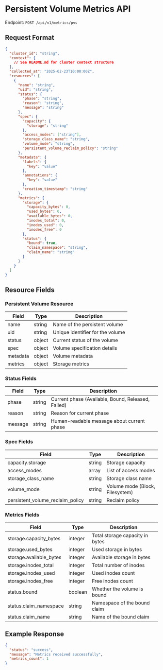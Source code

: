 # Persistent Volume Metrics API

Endpoint: `POST /api/v1/metrics/pvs`

## Request Format

```json
{
  "cluster_id": "string",
  "context": {
    // See README.md for cluster context structure
  },
  "collected_at": "2025-02-23T10:00:00Z",
  "resources": [
    {
      "name": "string",
      "uid": "string",
      "status": {
        "phase": "string",
        "reason": "string",
        "message": "string"
      },
      "spec": {
        "capacity": {
          "storage": "string"
        },
        "access_modes": ["string"],
        "storage_class_name": "string",
        "volume_mode": "string",
        "persistent_volume_reclaim_policy": "string"
      },
      "metadata": {
        "labels": {
          "key": "value"
        },
        "annotations": {
          "key": "value"
        },
        "creation_timestamp": "string"
      },
      "metrics": {
        "storage": {
          "capacity_bytes": 0,
          "used_bytes": 0,
          "available_bytes": 0,
          "inodes_total": 0,
          "inodes_used": 0,
          "inodes_free": 0
        },
        "status": {
          "bound": true,
          "claim_namespace": "string",
          "claim_name": "string"
        }
      }
    }
  ]
}
```

## Resource Fields

### Persistent Volume Resource

| Field | Type | Description |
|-------|------|-------------|
| name | string | Name of the persistent volume |
| uid | string | Unique identifier for the volume |
| status | object | Current status of the volume |
| spec | object | Volume specification details |
| metadata | object | Volume metadata |
| metrics | object | Storage metrics |

### Status Fields

| Field | Type | Description |
|-------|------|-------------|
| phase | string | Current phase (Available, Bound, Released, Failed) |
| reason | string | Reason for current phase |
| message | string | Human-readable message about current phase |

### Spec Fields

| Field | Type | Description |
|-------|------|-------------|
| capacity.storage | string | Storage capacity |
| access_modes | array | List of access modes |
| storage_class_name | string | Storage class name |
| volume_mode | string | Volume mode (Block, Filesystem) |
| persistent_volume_reclaim_policy | string | Reclaim policy |

### Metrics Fields

| Field | Type | Description |
|-------|------|-------------|
| storage.capacity_bytes | integer | Total storage capacity in bytes |
| storage.used_bytes | integer | Used storage in bytes |
| storage.available_bytes | integer | Available storage in bytes |
| storage.inodes_total | integer | Total number of inodes |
| storage.inodes_used | integer | Used inodes count |
| storage.inodes_free | integer | Free inodes count |
| status.bound | boolean | Whether the volume is bound |
| status.claim_namespace | string | Namespace of the bound claim |
| status.claim_name | string | Name of the bound claim |

## Example Response

```json
{
  "status": "success",
  "message": "Metrics received successfully",
  "metrics_count": 1
}
